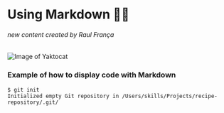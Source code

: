 # Using Markdown 🤌🏻

######  new content created by Raul França

![Image of Yaktocat](https://octodex.github.com/images/yaktocat.png)


### Example of how to display code with Markdown

```
$ git init
Initialized empty Git repository in /Users/skills/Projects/recipe-repository/.git/
```
